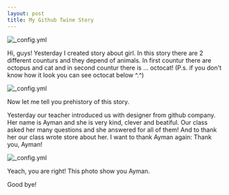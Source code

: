 ```yaml
---
layout: post
title: My Github Twine Story 
---
```

![_config.yml](http://static1.squarespace.com/static/55251de9e4b0eb506c0cb199/t/561bb2e8e4b076f705578e4a/1444655869758/)

Hi, guys! Yesterday I created story about girl. In this story there are 2 different counturs and they depend of animals. In first countur there are octopus and cat and in second countur there is ... octocat! (P.s. if you don't know how it look you can see octocat below ^.^) 

![_config.yml](https://hsto.org/getpro/geektimes/post_images/27a/549/805/27a549805e3652c6dc732cc0cf5f3ecb.jpg)

Now let me tell you prehistory of this story.

Yesterday our teacher introduced us with designer from github company. Her name is Ayman and she is very kind, clever and beatiful. Our class asked her many questions and she answered for all of them! And to thank her our class wrote store about her. I want to thank Ayman again: Thank you, Ayman! 

![_config.yml](https://aymannadeemdotcom.files.wordpress.com/2014/06/2014-06-22-07-38-33.jpg)

Yeach, you are right! This photo show you Ayman. 

Good bye!
